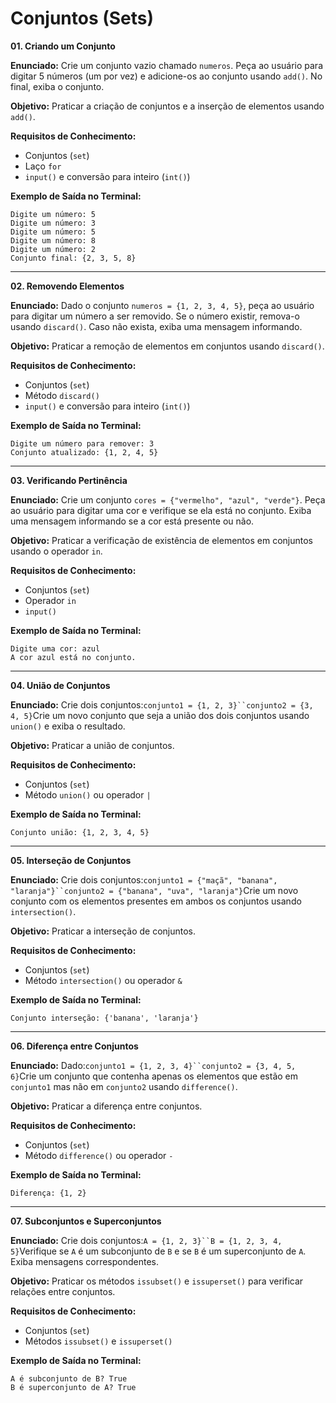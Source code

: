 # **Conjuntos (Sets)**

**01. Criando um Conjunto**

**Enunciado:** Crie um conjunto vazio chamado `numeros`. Peça ao usuário para digitar 5 números (um por vez) e adicione-os ao conjunto usando `add()`. No final, exiba o conjunto.

**Objetivo:** Praticar a criação de conjuntos e a inserção de elementos usando `add()`.

**Requisitos de Conhecimento:**

* Conjuntos (`set`)
* Laço `for`
* `input()` e conversão para inteiro (`int()`)

**Exemplo de Saída no Terminal:**

    Digite um número: 5
    Digite um número: 3
    Digite um número: 5
    Digite um número: 8
    Digite um número: 2
    Conjunto final: {2, 3, 5, 8}

* * *

**02. Removendo Elementos**

**Enunciado:** Dado o conjunto `numeros = {1, 2, 3, 4, 5}`, peça ao usuário para digitar um número a ser removido. Se o número existir, remova-o usando `discard()`. Caso não exista, exiba uma mensagem informando.

**Objetivo:** Praticar a remoção de elementos em conjuntos usando `discard()`.

**Requisitos de Conhecimento:**

* Conjuntos (`set`)
* Método `discard()`
* `input()` e conversão para inteiro (`int()`)

**Exemplo de Saída no Terminal:**

    Digite um número para remover: 3
    Conjunto atualizado: {1, 2, 4, 5}

* * *

**03. Verificando Pertinência**

**Enunciado:** Crie um conjunto `cores = {"vermelho", "azul", "verde"}`. Peça ao usuário para digitar uma cor e verifique se ela está no conjunto. Exiba uma mensagem informando se a cor está presente ou não.

**Objetivo:** Praticar a verificação de existência de elementos em conjuntos usando o operador `in`.

**Requisitos de Conhecimento:**

* Conjuntos (`set`)
* Operador `in`
* `input()`

**Exemplo de Saída no Terminal:**

    Digite uma cor: azul
    A cor azul está no conjunto.

* * *

**04. União de Conjuntos**

**Enunciado:** Crie dois conjuntos:`conjunto1 = {1, 2, 3}``conjunto2 = {3, 4, 5}`Crie um novo conjunto que seja a união dos dois conjuntos usando `union()` e exiba o resultado.

**Objetivo:** Praticar a união de conjuntos.

**Requisitos de Conhecimento:**

* Conjuntos (`set`)
* Método `union()` ou operador `|`

**Exemplo de Saída no Terminal:**

    Conjunto união: {1, 2, 3, 4, 5}

* * *

**05. Interseção de Conjuntos**

**Enunciado:** Crie dois conjuntos:`conjunto1 = {"maçã", "banana", "laranja"}``conjunto2 = {"banana", "uva", "laranja"}`Crie um novo conjunto com os elementos presentes em ambos os conjuntos usando `intersection()`.

**Objetivo:** Praticar a interseção de conjuntos.

**Requisitos de Conhecimento:**

* Conjuntos (`set`)
* Método `intersection()` ou operador `&`

**Exemplo de Saída no Terminal:**

    Conjunto interseção: {'banana', 'laranja'}

* * *

**06. Diferença entre Conjuntos**

**Enunciado:** Dado:`conjunto1 = {1, 2, 3, 4}``conjunto2 = {3, 4, 5, 6}`Crie um conjunto que contenha apenas os elementos que estão em `conjunto1` mas não em `conjunto2` usando `difference()`.

**Objetivo:** Praticar a diferença entre conjuntos.

**Requisitos de Conhecimento:**

* Conjuntos (`set`)
* Método `difference()` ou operador `-`

**Exemplo de Saída no Terminal:**

    Diferença: {1, 2}

* * *

**07. Subconjuntos e Superconjuntos**

**Enunciado:** Crie dois conjuntos:`A = {1, 2, 3}``B = {1, 2, 3, 4, 5}`Verifique se `A` é um subconjunto de `B` e se `B` é um superconjunto de `A`. Exiba mensagens correspondentes.

**Objetivo:** Praticar os métodos `issubset()` e `issuperset()` para verificar relações entre conjuntos.

**Requisitos de Conhecimento:**

* Conjuntos (`set`)
* Métodos `issubset()` e `issuperset()`

**Exemplo de Saída no Terminal:**

    A é subconjunto de B? True
    B é superconjunto de A? True
